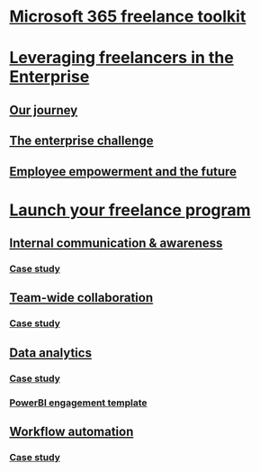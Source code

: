 # [Microsoft 365 freelance toolkit](index.md)

# [Leveraging freelancers in the Enterprise](leveragingfreelancers.md)
## [Our journey](ourjourney.md)
## [The enterprise challenge](theenterprisechallenge.md)
## [Employee empowerment and the future](employeeempowermentandthefuture.md)

# [Launch your freelance program](launchyourfreelanceprogram.md)
## [Internal communication & awareness](comssitesection.md)
### [Case study](comssitecasestudy.md)
## [Team-wide collaboration](teamwidecollaborationsection.md)
### [Case study](teamwidecollaborationcasestudy.md)
## [Data analytics](datanalyticssection.md)
### [Case study](dataanalyticscasestudy.md)
### [PowerBI engagement template](powerbihiringtemplate.md)
## [Workflow automation](workflowautomationsection.md)
### [Case study](workflowautomationcasestudy.md)
